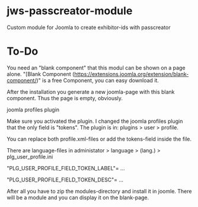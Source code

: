 # jws-passcreator-module
Custom module for Joomla to create exhibitor-ids with passcreator

# To-Do

You need an "blank component" that this modul can be shown on a page alone. "[Blank Component (https://extensions.joomla.org/extension/blank-component/)" is a free Component, you can easy download it.

After the installation you generate a new joomla-page with this blank component. Thus the page is empty, obviously.

joomla profiles plugin

Make sure you activated the plugin. 
I changed the joomla profiles plugin that the only field is "tokens". The plugin is in: plugins > user > profile.

You can replace both profile.xml-files or add the tokens-field inside the file.

There are language-files in administator > language > (lang.) > plg_user_profile.ini

"PLG_USER_PROFILE_FIELD_TOKEN_LABEL"= ...

"PLG_USER_PROFILE_FIELD_TOKEN_DESC"= ...

After all you have to zip the modules-directory and install it in joomle. There will be a module and you can display it on the blank-page.
